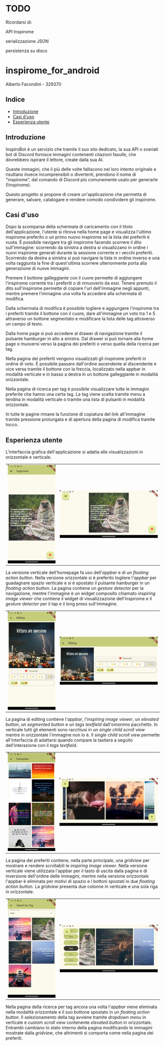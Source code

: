 # TODO

Ricordarsi di:

API Inspirome

serializzazione JSON 

persistenza su disco 

# inspirome_for_android

Alberto Facondini - 329370

## Indice

* [Introduzione](#introduzione)
* [Casi d'uso](#casi-duso)
* [Esperienza utente](#esperienza-utente)

## Introduzione

InspiroBot è un servizio che tramite il suo sito dedicato, la sua API o svariati bot di Discord fornisce immagini contenenti citazioni fasulle, che dovrebbero ispirare il lettore, create dalla sua AI.

Queste immagini, che il più delle volte falliscono nel loro intento originale e risultano invece incomprensibili o divertenti, prendono il nome di "inspirome", dal comando di Discord più comunemente usato per generarle (!inspirome).

Questo progetto si propone di creare un'applicazione che permetta di generare, salvare, catalogare e rendere comodo condividere gli inspirome.

## Casi d'uso

Dopo la scomparsa della schermata di caricamento con il titolo dell'applicazione, l'utente si ritrova nella home page e visualizza l'ultimo inspirome preferito o un primo nuovo inspirome se la lista dei preferiti è vuota. È possibile navigare tra gli inspirome facendo scorrere il dito sull'immagine: scorrendo da sinistra a destra si visualizzano in ordine i nuovi inspirome generati durante la sessione corrente e i vecchi preferiti. Scorrendo da destra a sinistra si può navigare la lista in ordine inverso e una volta raggiunta la fine di quest'ultima scorrere ulteriormente porta alla generazione di nuove immagini.

Premere il bottone galleggiante con il cuore permette di aggiungere l'inspirome corrente tra i preferiti o di rimuoverlo da essi. Tenere premuto il dito sull'inspirome permette di copiare l'url dell'immagine negli appunti, mentre premere l'immagine una volta fa accedere alla schermata di modifica.

Dalla schermata di modifica è possibile togliere e aggiungere l'inspirome tra i preferiti tramite il bottone con il cuore, dare all'immagine un voto tra 1 e 5 attraverso un bottone segmentato e modificare la lista delle tag attraverso un campo di testo.

Dalla home page si può accedere al drawer di navigazione tramite il pulsante hamburger in alto a sinistra. Dal drawer si può tornare alla home page o muoversi verso la pagina dei preferiti o verso quella della ricerca per tag.

Nella pagina dei preferiti vengono visualizzati gli inspirome preferiti in ordine di voto. È possibile passare dall'ordine ascendente al discendente e vice versa tramite il bottone con la freccia, localizzato nella appbar in modalità verticale e in basso a destra in un bottone galleggiante in modalità orizzontale.

Nella pagina di ricerca per tag è possibile visualizzare tutte le immagini preferite che hanno una certa tag. La tag viene scelta tramite menu a tendina in modalità verticale o tramite una lista di pulsanti in modalità orizzontale. 

In tutte le pagine rimane la funzione di copiatura del link all'immagine tramite pressione prolungata e di apertura della pagina di modifica tramite tocco.

## Esperienza utente

L'interfaccia grafica dell'applicazione si adatta alle visualizzazioni in orizzontale e verticale.

| | | 
| --- | --- | 
| <img src="/images/homepage-portrait.png"> | <img src="/images/homepage-landscape.png"> |

La versione verticale dell'homepage fa uso dell'*appbar* e di un *floating action button*. Nella versione orizzontale si è preferito togliere l'*appbar* per guadagnare spazio verticale e si è spostato il pulsante hamburger in un *floating action button*. La pagina contiene un *gesture detector* per la navigazione, mentre l'immagine è un widget composito chiamato *inspiring image viewer* che contiene il widget di visualizzazione dell'inspirome e il *gesture detector* per il tap e il long press sull'immagine.

| | | 
| --- | --- | 
| <img src="/images/editing-portrait.png"> | <img src="/images/editing-landscape.png"> | 

La pagina di editing contiene l'*appbar*, l'*inspiring image viewer*, un *elevated button*, un *segmented button* e un *tags textfield* dall'omonimo pacchetto. In verticale tutti gli elementi sono racchiusi in un *single child scroll view* mentre in orizzontale l'immagine non lo è. Il *single child scroll view* permette all'interfaccia di adattarsi quando compare la tastiera a seguito dell'interazione con il *tags textfield*. 

| | | 
| --- | --- | 
| <img src="/images/favourites-portrait.png"> | <img src="/images/favourites-landscape.png"> | 

La pagina dei preferiti contiene, nella parte principale, una *gridview* per mostrare e rendere scrollabili le *inspiring image viewer*. Nella versione verticale viene utilizzata l'appbar per il tasto di uscita dalla pagina e di inversione dell'ordine delle immagini, mentre nella versione orizzontale l'appbar è eliminata per motivi di spazio e i bottoni spostati in due *floating action button*. La *gridview* presenta due colonne in verticale e una sola riga in orizzontale.  

| | | 
| --- | --- | 
| <img src="/images/tags-portrait.png"> | <img src="/images/tags-landscape.png"> |

Nella pagina della ricerca per tag ancora una volta l'*appbar* viene eliminata nella modalità orizzontale e il suo bottone spostato in un *floating action button*. Il selezionamento della tag avviene tramite *dropdown menu* in verticale e *custom scroll view* contenente *elevated button* in orizzontale. Entrambi cambiano lo stato interno della pagina modificando le immagini mostrate dalla *gridview*, che altrimenti si comporta come nella pagina dei preferiti. 

